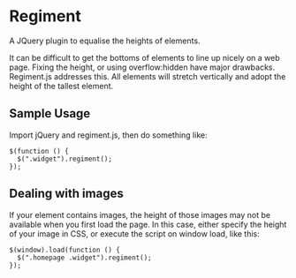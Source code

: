 # Regiment

A JQuery plugin to equalise the heights of elements.

It can be difficult to get the bottoms of elements to line up nicely on a web page. Fixing the height, or using overflow:hidden have major drawbacks. Regiment.js addresses this. All elements will stretch vertically and adopt the height of the tallest element.

## Sample Usage

Import jQuery and regiment.js, then do something like:

    $(function () {
      $(".widget").regiment();
    });

## Dealing with images

If your element contains images, the height of those images may not be available when you first load the page. In this case, either specify the height of your image in CSS, or execute the script on window load, like this:

    $(window).load(function () {
      $(".homepage .widget").regiment();
    });